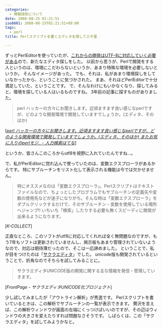 ```yaml
---
categories:
  - 情報技術について
date: 2008-08-25 01:21:51
iso8601: 2008-08-25T01:21:51+09:00
tags:
  - perl
title: Perlスクリプトを書くエディタを探して三千里

---
```


<p>ずっとPerlEditorを使っていたが、<a href="https://www.nqou.net/2008/07/24/002019">これからの開発はUTF-8に対応していく必要がある</a>ので、新たなエディタ探しをした。
以前から思うが、Perlで開発をする人というのは、環境にこだわらないというか、あまり特殊な環境を必要しないというか。
そんなイメージがあった。
でも、それは、私があまり環境探しをしていなかったから、ということに気づかされた。
まあ、それほどPerlEditorで十分満足していた、ということです。
で、そんなわけにもいかなくなり、探してみると、環境を探している人はいるものですね。
3年前の記事に探すものがありました。</p>

<blockquote cite="http://q.hatena.ne.jp/1123778736" title="perl ハッカーの方々にお聞きします。近頃ますます良い感じなperlですが、どのような開発環境で開発していますでしょうか。(エディタ、そのほか) またお気に入りのperlモジ.. - 人力検索はてな" class="blockquote"><p>perl ハッカーの方々にお聞きします。近頃ますます良い感じなperlですが、どのような開発環境で開発していますでしょうか。(エディタ、そのほか)</p></blockquote>

<div class="cite">[<cite><a href="http://q.hatena.ne.jp/1123778736">perl ハッカーの方々にお聞きします。近頃ますます良い感じなperlですが、どのような開発環境で開発していますでしょうか。(エディタ、そのほか) またお気に入りのperlモジ.. - 人力検索はてな</a></cite>]</div>

<p>というか、皆さんこのころからutf8を視野に入れていたんですね&#133;。</p>

<p>
で、私がPerlEditorに惚れ込んで使っていたのは、変数エクスプローラがあるからです。
特にサブルーチンをリスト化して表示される機能は今では欠かせません。</p>

<blockquote cite="http://www.k-collect.net/pe/index.htm" title="K-COLLECT" class="blockquote"><p>特にオススメなのは「変数エクスプローラ」。Perlスクリプトはテキストファイルなので、ちょっとしたプログラムでもサブルーチンの定義先や変数の使用先などが迷子になりがち。そんな時は「変数エクスプローラ」をダブルクリックするだけで、そのサブルーチン・変数を使用している場所へジャンプ!! いちいち「検索」したりする必要も無くスピーディに開発が出来るようになります。</p></blockquote>

<div class="cite">[<cite>K-COLLECT</cite>]</div>

<p>正直なところ、このソフトがutf8に対応してくれれば全く無問題なのですが、もう7年もソフトは更新されていませんし、掲示板もあまり管理されていないようなので、対応は期待薄だったので、そこは一応諦めました。
ということで、私が目をつけたのは「<a href="http://ja.wikipedia.org/wiki/%E3%82%B5%E3%82%AF%E3%83%A9%E3%82%A8%E3%83%87%E3%82%A3%E3%82%BF">サクラエディタ</a>」でした。
unicode版も開発されているということで、折角なのでそちらを試してみることに。</p>

<blockquote cite="http://mofmof.nsf.tc/soft/sakura_unicode/" title="FrontPage - サクラエディタUNICODE化プロジェクト" class="blockquote"><p>サクラエディタUNICODE版の開発に関する主な情報を発信・管理していきます。</p></blockquote>

<div class="cite">[<cite>FrontPage - サクラエディタUNICODE化プロジェクト</cite>]</div>

<p>少し試してみましたが「アウトライン解析」が秀逸です。
Perlスクリプトを書いているときは、この解析でサブルーチンの一覧が表示できます。
贅沢を言えば、この解析ウィンドウが画面の左端にくっつけばいいのですが、その辺はウィンドウの大きさを変えたりすれば問題なさそうです。
しばらくは、この「サクラエディタ」を試してみようかなと。</p>
    	